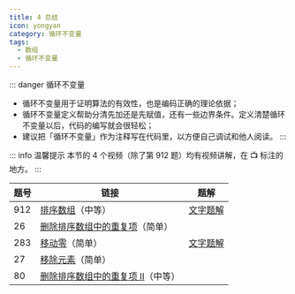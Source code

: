 ```yaml
---
title: 4 总结
icon: yongyan
category: 循环不变量
tags:
  - 数组
  - 循环不变量
---
```


::: danger 循环不变量

- 循环不变量用于证明算法的有效性，也是编码正确的理论依据；
- 循环不变量定义帮助分清先加还是先赋值，还有一些边界条件。定义清楚循环不变量以后，代码的编写就会很轻松；
- 建议把「循环不变量」作为注释写在代码里，以方便自己调试和他人阅读。
  :::

::: info 温馨提示
本节的 4 个视频（除了第 912 题）均有视频讲解，在 :tv: 标注的地方。
:::

| 题号 | 链接                                                                                                                      | 题解                                                                                                                  |
| ---- | ------------------------------------------------------------------------------------------------------------------------- | --------------------------------------------------------------------------------------------------------------------- |
| 912  | [排序数组](https://leetcode-cn.com/problems/sort-an-array)（中等）                                                        | [文字题解](https://leetcode-cn.com/problems/sort-an-array/solution/fu-xi-ji-chu-pai-xu-suan-fa-java-by-liweiwei1419/) |
| 26   | [删除排序数组中的重复项](https://leetcode-cn.com/problems/remove-duplicates-from-sorted-array)（简单）                    |                                                                                                                       |
| 283  | [移动零](https://leetcode-cn.com/problems/move-zeroes)（简单）                                                            | [文字题解](https://leetcode-cn.com/problems/move-zeroes/solution/zun-shou-xun-huan-bu-bian-shi-java-by-liweiwei1419/) |
| 27   | [移除元素](https://leetcode-cn.com/problems/remove-element/)（简单）                                                      |                                                                                                                       |
| 80   | [删除排序数组中的重复项 II](https://leetcode-cn.com/problems/remove-duplicates-from-sorted-array-ii/description/)（中等） |                                                                                                                       |
